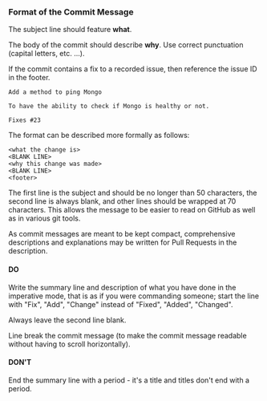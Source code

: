 ### Format of the Commit Message

The subject line should feature **what**.

The body of the commit should describe **why**. Use correct punctuation (capital letters, etc. ...). 

If the commit contains a fix to a recorded issue, then reference the issue ID in the footer.

```
Add a method to ping Mongo

To have the ability to check if Mongo is healthy or not.

Fixes #23
```

The format can be described more formally as follows:

```
<what the change is>
<BLANK LINE>
<why this change was made>
<BLANK LINE>
<footer>
```

The first line is the subject and should be no longer than 50 characters, the
second line is always blank, and other lines should be wrapped at 70 characters.
This allows the message to be easier to read on GitHub as well as in various
git tools.


As commit messages are meant to be kept compact, comprehensive descriptions and explanations may be written for Pull Requests in the description.  

#### DO
Write the summary line and description of what you have done in the imperative mode, that is as if you were commanding someone; start the line with "Fix", "Add", "Change" instead of "Fixed", "Added", "Changed".

Always leave the second line blank.

Line break the commit message (to make the commit message readable without having to scroll horizontally).

#### DON'T 
End the summary line with a period - it's a title and titles don't end with a period.